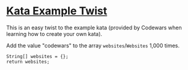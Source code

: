 # [Kata Example Twist](https://www.codewars.com/kata/kata-example-twist "https://www.codewars.com/kata/525c1a07bb6dda6944000031")

This is an easy twist to the example kata (provided by Codewars when learning how to create your own kata). 

Add the value "codewars" to the array `websites`/`Websites` 1,000 times.
```
String[] websites = {};
return websites;
```